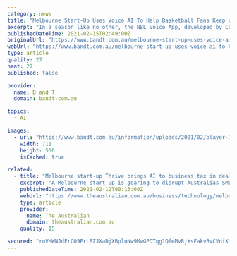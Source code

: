 ```yaml
---
category: news
title: "Melbourne Start-Up Uses Voice AI To Help Basketball Fans Keep Up With New Season Schedules"
excerpt: "In a season like no other, the NBL Voice App, developed by CogniVocal in partnership with the National Basketball League (NBL) ensures sports fans can access the last-minute changes in the schedule and information in a way they never have before - using voice."
publishedDateTime: 2021-02-15T02:49:00Z
originalUrl: "https://www.bandt.com.au/melbourne-start-up-uses-voice-ai-to-help-basketball-fans-keep-up-with-new-season-schedules/"
webUrl: "https://www.bandt.com.au/melbourne-start-up-uses-voice-ai-to-help-basketball-fans-keep-up-with-new-season-schedules/"
type: article
quality: 27
heat: 27
published: false

provider:
  name: B and T
  domain: bandt.com.au

topics:
  - AI

images:
  - url: "https://www.bandt.com.au/information/uploads/2021/02/player-711x500.jpg"
    width: 711
    height: 500
    isCached: true

related:
  - title: "Melbourne start-up Thrive brings AI to business tax in deal with Mastercard"
    excerpt: "A Melbourne start-up is gearing to disrupt Australias SME financial services market with a product that uses machine learning to complete business tax statements."
    publishedDateTime: 2021-02-12T00:13:00Z
    webUrl: "https://www.theaustralian.com.au/business/technology/melbourne-startup-thrive-brings-ai-to-business-tax-in-deal-with-mastercard/news-story/bf165686cb241a57537c532210c9c67a"
    type: article
    provider:
      name: The Australian
      domain: theaustralian.com.au
    quality: 15

secured: "roVHWNJdErCO9ErLBZJXaDjXBpluNw9MwGPDTqg1QfeMvRjXsFakvBvCVniXfkZBLfXQcmUJJ42NJwzmLtVxeqP3RWPo+5MFGrRqoZv7QvZRF6wtRFjvvSCs5ytvb0wOu6u2xAR77P6puVQ3pdWaHX+tNh5toXCs1X5UIdn0s+E343qmsEb4gtXiLgE08rGjopZPHDt8C16EFXiSz2jE1p24DgDPTohVnZ28d9oHtGQ0Tn6oNRYwMa6BaKFuR4i46TRPnHGW1H9WFFhjcoS0yHsqd6pezJSiZ/qrpxwieaaFQYHkyk3VKGH7AysbXo5GLYQb13KMg8BRk3VOHPRQbQxZrL+4Sacyd2B25udKi4U=;XvuMJHPcTXj7/uKvMqrrcw=="
---
```


